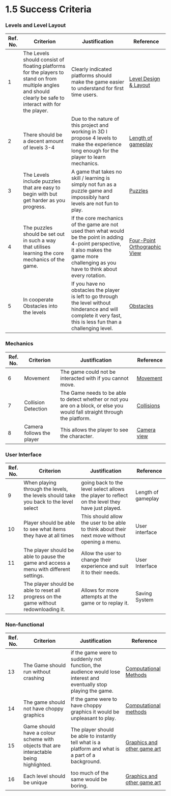 # 1.5 Success Criteria

### Levels and Level Layout

| Ref. No. | Criterion                                                                                                                                                    | Justification                                                                                                                                                                                 | Reference                                                                                                     |
| -------- | ------------------------------------------------------------------------------------------------------------------------------------------------------------ | --------------------------------------------------------------------------------------------------------------------------------------------------------------------------------------------- | ------------------------------------------------------------------------------------------------------------- |
| 1        | The Levels should consist of floating platforms for the players to stand on from multiple angles and should clearly be safe to interact with for the player. | Clearly indicated platforms should make the game easier to understand for first time users.                                                                                                   | [Level Design & Layout](1.4a-features-of-the-proposed-solution.md#level-design-and-layout)                    |
| 2        | There should be a decent amount of levels 3-4                                                                                                                | Due to the nature of this project and working in 3D I propose 4 levels to make the experience long enough for the player to learn mechanics.                                                  | [Length of gameplay](1.4a-features-of-the-proposed-solution.md#length-of-gameplay)                            |
| 3        | The Levels include puzzles that are easy to begin with but get harder as you progress.                                                                       | A game that takes no skill / learning is simply not fun as a puzzle game and impossibly hard levels are not fun to play.                                                                      | [Puzzles](1.4a-features-of-the-proposed-solution.md#puzzles)                                                  |
| 4        | The puzzles should be set out in such a way that utilises learning the core mechanics of the game.                                                           | If the core mechanics of the game are not used then what would be the point in adding 4-point perspective, it also makes the game more challenging as you have to think about every rotation. | [Four-Point Orthographic View](1.4a-features-of-the-proposed-solution.md#four-point-orthographic-camera-view) |
| 5        | In cooperate Obstacles into the levels                                                                                                                       | If you have no obstacles the player is left to go through the level without hinderance and will complete it very fast, this is less fun than a challenging level.                             | [Obstacles](1.4a-features-of-the-proposed-solution.md#obstacles)                                              |

### Mechanics



| Ref. No. | Criterion                 | Justification                                                                                                                | Reference                                                                                    |
| -------- | ------------------------- | ---------------------------------------------------------------------------------------------------------------------------- | -------------------------------------------------------------------------------------------- |
| 6        | Movement                  | The game could not be interacted with if you cannot move.                                                                    | [Movement](1.4a-features-of-the-proposed-solution.md#movement)                               |
| 7        | Collision Detection       | The Game needs to be able to detect whether or not you are on a block, or else you would fall straight through the platform. | [Collisions](1.4a-features-of-the-proposed-solution.md#collisions)                           |
| 8        | Camera follows the player | This allows the player to see the character.                                                                                 | [Camera view](1.4a-features-of-the-proposed-solution.md#four-point-orthographic-camera-view) |

### User Interface

| Ref. No. | Criterion                                                                              | Justification                                                                                   | Reference           |
| -------- | -------------------------------------------------------------------------------------- | ----------------------------------------------------------------------------------------------- | ------------------- |
| 9        | When playing through the levels, the levels should take you back to the level select   | going back to the level select allows the player to reflect on the level they have just played. | Length of gameplay  |
| 10       | Player should be able to see what items they have at all times                         | This should allow the user to be able to think about their next move without opening a menu.    | User interface      |
| 11       | The player should be able to pause the game and access a menu with different settings. | Allow the user to change their experience and suit it to their needs.                           | User Interface      |
| 12       | The player should be able to reset all progress on the game without redownloading it.  | Allows for more attempts at the game or to replay it.                                           | Saving System       |

### Non-functional

| Ref. No. | Criterion                                                                              | Justification                                                                                                     | Reference                                                                                               |
| -------- | -------------------------------------------------------------------------------------- | ----------------------------------------------------------------------------------------------------------------- | ------------------------------------------------------------------------------------------------------- |
| 13       | The Game should run without crashing                                                   | if the game were to suddenly not function, the audience would lose interest and eventually stop playing the game. | [Computational Methods](1.4b-computational-methods.md#justification-for-computational-methods)          |
| 14       | The game should not have choppy graphics                                               | If the game were to have choppy graphics it would be unpleasant to play.                                          | [Computational methods](1.4b-computational-methods.md#justification-for-computational-methods)          |
| 15       | Game should have a colour scheme with objects that are interactable being highlighted. | The player should be able to instantly tell what is a platform and what is a part of a background.                | [Graphics and other game art](1.4a-features-of-the-proposed-solution.md#graphics-and-ui-user-interface) |
| 16       | Each level should be unique                                                            | too much of the same  would be boring.                                                                            | [Graphics and other game art](1.4a-features-of-the-proposed-solution.md#graphics-and-ui-user-interface) |

